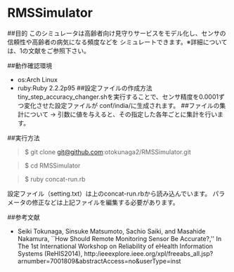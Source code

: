 # RMSSimulator
##目的
このシミュレータは高齢者向け見守りサービスをモデル化し、センサの信頼性や高齢者の病気になる頻度などを
シミュレートできます。※詳細については、1の文献をご参照下さい。


##動作確認環境
- os:Arch Linux
- ruby:Ruby 2.2.2p95
##設定ファイルの作成方法
tiny_step_accuracy_changer.shを実行することで、センサ精度を0.0001ずつ変化させた設定ファイルが
conf/india/に生成されます。
##ファイルの集計について
-> 引数に値を与えると、その指定した各年ごとに集計を行います。


##実行方法
> $ git clone git@github.com:otokunaga2/RMSSimulator.git

> $ cd RMSSimulator 

> $ ruby concat-run.rb

設定ファイル（setting.txt）は上のconcat-run.rbから読み込んでいます。
パラメータの修正などは上記ファイルを編集する必要があります。


##参考文献
- Seiki Tokunaga, Sinsuke Matsumoto, Sachio Saiki, and Masahide Nakamura, ``How Should Remote Monitoring Sensor Be Accurate?,'' In The 1st International Workshop on Reliability of eHealth Information Systems (ReHIS2014), http:/ieeexplore.ieee.org/xpl/freeabs_all.jsp?arnumber=7001809&abstractAccess=no&userType=inst
